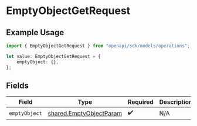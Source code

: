 # EmptyObjectGetRequest

## Example Usage

```typescript
import { EmptyObjectGetRequest } from "openapi/sdk/models/operations";

let value: EmptyObjectGetRequest = {
    emptyObject: {},
};
```

## Fields

| Field                                                                     | Type                                                                      | Required                                                                  | Description                                                               |
| ------------------------------------------------------------------------- | ------------------------------------------------------------------------- | ------------------------------------------------------------------------- | ------------------------------------------------------------------------- |
| `emptyObject`                                                             | [shared.EmptyObjectParam](../../../sdk/models/shared/emptyobjectparam.md) | :heavy_check_mark:                                                        | N/A                                                                       |